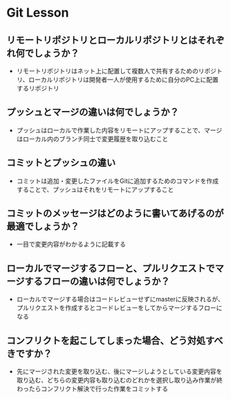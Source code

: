 # Git Lesson

## リモートリポジトリとローカルリポジトリとはそれぞれ何でしょうか？
  - リモートリポジトリはネット上に配置して複数人で共有するためのリポジトリ、ローカルリポジトリは開発者一人が使用するために自分のPC上に配置するリポジトリ

## プッシュとマージの違いは何でしょうか？
  - プッシュはローカルで作業した内容をリモートにアップすることで、マージはローカル内のブランチ同士で変更履歴を取り込むこと

## コミットとプッシュの違い
  - コミットは追加・変更したファイルをGitに追加するためのコマンドを作成することで、プッシュはそれをリモートにアップすること

## コミットのメッセージはどのように書いてあげるのが最適でしょうか？
  - 一目で変更内容がわかるように記載する

## ローカルでマージするフローと、プルリクエストでマージするフローの違いは何でしょうか？
  - ローカルでマージする場合はコードレビューせずにmasterに反映されるが、プルリクエストを作成するとコードレビューをしてからマージするフローになる

## コンフリクトを起こしてしまった場合、どう対処すべきですか？
  - 先にマージされた変更を取り込む、後にマージしようとしている変更内容を取り込む、どちらの変更内容も取り込むのどれかを選択し取り込み作業が終わったらコンフリクト解決で行った作業をコミットする